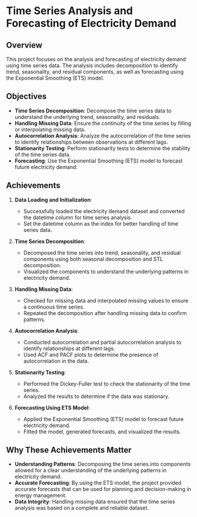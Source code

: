 # Time Series Analysis and Forecasting of Electricity Demand

## Overview

This project focuses on the analysis and forecasting of electricity demand using time series data. The analysis includes decomposition to identify trend, seasonality, and residual components, as well as forecasting using the Exponential Smoothing (ETS) model.

## Objectives

- **Time Series Decomposition**: Decompose the time series data to understand the underlying trend, seasonality, and residuals.
- **Handling Missing Data**: Ensure the continuity of the time series by filling or interpolating missing data.
- **Autocorrelation Analysis**: Analyze the autocorrelation of the time series to identify relationships between observations at different lags.
- **Stationarity Testing**: Perform stationarity tests to determine the stability of the time series data.
- **Forecasting**: Use the Exponential Smoothing (ETS) model to forecast future electricity demand.

## Achievements

1. **Data Loading and Initialization**:
    - Successfully loaded the electricity demand dataset and converted the datetime column for time series analysis.
    - Set the datetime column as the index for better handling of time series data.

2. **Time Series Decomposition**:
    - Decomposed the time series into trend, seasonality, and residual components using both seasonal decomposition and STL decomposition.
    - Visualized the components to understand the underlying patterns in electricity demand.

3. **Handling Missing Data**:
    - Checked for missing data and interpolated missing values to ensure a continuous time series.
    - Repeated the decomposition after handling missing data to confirm patterns.

4. **Autocorrelation Analysis**:
    - Conducted autocorrelation and partial autocorrelation analysis to identify relationships at different lags.
    - Used ACF and PACF plots to determine the presence of autocorrelation in the data.

5. **Stationarity Testing**:
    - Performed the Dickey-Fuller test to check the stationarity of the time series.
    - Analyzed the results to determine if the data was stationary.

6. **Forecasting Using ETS Model**:
    - Applied the Exponential Smoothing (ETS) model to forecast future electricity demand.
    - Fitted the model, generated forecasts, and visualized the results.

## Why These Achievements Matter

- **Understanding Patterns**: Decomposing the time series into components allowed for a clear understanding of the underlying patterns in electricity demand.
- **Accurate Forecasting**: By using the ETS model, the project provided accurate forecasts that can be used for planning and decision-making in energy management.
- **Data Integrity**: Handling missing data ensured that the time series analysis was based on a complete and reliable dataset.
